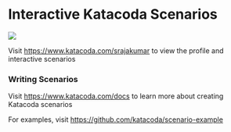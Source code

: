 # Interactive Katacoda Scenarios

[![](http://shields.katacoda.com/katacoda/srajakumar/count.svg)](https://www.katacoda.com/srajakumar "Get your profile on Katacoda.com")

Visit https://www.katacoda.com/srajakumar to view the profile and interactive scenarios

### Writing Scenarios
Visit https://www.katacoda.com/docs to learn more about creating Katacoda scenarios

For examples, visit https://github.com/katacoda/scenario-example
